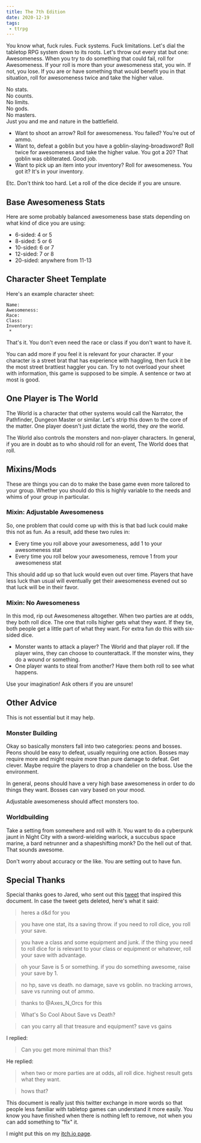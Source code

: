 ```yaml
---
title: The 7th Edition
date: 2020-12-19
tags: 
 - ttrpg
---
```


You know what, fuck rules. Fuck systems. Fuck limitations. Let's dial the
tabletop RPG system down to its roots. Let's throw out every stat but one:
Awesomeness. When you try to do something that could fail, roll for Awesomeness.
If your roll is more than your awesomeness stat, you win. If not, you lose. If
you are or have something that would benefit you in that situation, roll for
awesomeness twice and take the higher value.

No stats.<br />
No counts.<br />
No limits.<br />
No gods.<br />
No masters.<br />
Just you and me and nature in the battlefield.

* Want to shoot an arrow? Roll for awesomeness. You failed? You're out of ammo.
* Want to, defeat a goblin but you have a goblin-slaying-broadsword? Roll twice
  for awesomeness and take the higher value. You got a 20? That goblin was
  obliterated. Good job.
* Want to pick up an item into your inventory? Roll for awesomeness. You got it?
  It's in your inventory.

Etc. Don't think too hard. Let a roll of the dice decide if you are unsure.

## Base Awesomeness Stats

Here are some probably balanced awesomeness base stats depending on what kind of
dice you are using:

* 6-sided: 4 or 5
* 8-sided: 5 or 6
* 10-sided: 6 or 7
* 12-sided: 7 or 8
* 20-sided: anywhere from 11-13

## Character Sheet Template

Here's an example character sheet:

```
Name:
Awesomeness:
Race:
Class:
Inventory:
 * 
```

That's it. You don't even need the race or class if you don't want to have it.

You can add more if you feel it is relevant for your character. If your
character is a street brat that has experience with haggling, then fuck it be
the most street brattiest haggler you can. Try to not overload your sheet with
information, this game is supposed to be simple. A sentence or two at most is
good.

## One Player is The World

The World is a character that other systems would call the Narrator, the
Pathfinder, Dungeon Master or similar. Let's strip this down to the core of the
matter. One player doesn't just dictate the world, they _are_ the world.

The World also controls the monsters and non-player characters. In general, if
you are in doubt as to who should roll for an event, The World does that roll.

## Mixins/Mods

These are things you can do to make the base game even more tailored to your
group. Whether you should do this is highly variable to the needs and whims of
your group in particular.

### Mixin: Adjustable Awesomeness

So, one problem that could come up with this is that bad luck could make this
not as fun. As a result, add these two rules in:

* Every time you roll above your awesomeness, add 1 to your awesomeness stat
* Every time you roll below your awesomeness, remove 1 from your awesomeness
  stat

This should add up so that luck would even out over time. Players that have less
luck than usual will eventually get their awesomeness evened out so that luck
will be in their favor.

### Mixin: No Awesomeness

In this mod, rip out Awesomeness altogether. When two parties are at odds, they
both roll dice. The one that rolls higher gets what they want. If they tie, both
people get a little part of what they want. For extra fun do this with six-sided
dice.

* Monster wants to attack a player? The World and that player roll. If the
  player wins, they can choose to counterattack. If the monster wins, they do a
  wound or something.
* One player wants to steal from another? Have them both roll to see what
  happens.

Use your imagination! Ask others if you are unsure!

## Other Advice

This is not essential but it may help.

### Monster Building

Okay so basically monsters fall into two categories: peons and bosses. Peons
should be easy to defeat, usually requiring one action. Bosses may require more
and might require more than pure damage to defeat. Get clever. Maybe require the
players to drop a chandelier on the boss. Use the environment.

In general, peons should have a very high base awesomeness in order to do things
they want. Bosses can vary based on your mood.

Adjustable awesomeness should affect monsters too.

### Worldbuilding

Take a setting from somewhere and roll with it. You want to do a cyberpunk jaunt
in Night City with a sword-wielding warlock, a succubus space marine, a bard
netrunner and a shapeshifting monk? Do the hell out of that. That sounds
awesome.

Don't worry about accuracy or the like. You are setting out to have fun.

## Special Thanks

Special thanks goes to Jared, who sent out this [tweet][1] that inspired this
document. In case the tweet gets deleted, here's what it said:

[1]: https://twitter.com/infinite_mao/status/1340402360259137541

> heres a d&d for you

> you have one stat, its a saving throw. if you need to roll dice, you roll your
> save.

> you have a class and some equipment and junk. if the thing you need to roll
> dice for is relevant to your class or equipment or whatever, roll your save
> with advantage.

> oh your Save is 5 or something. if you do something awesome, raise your save
> by 1.

> no hp, save vs death. no damage, save vs goblin. no tracking arrows, save vs
> running out of ammo.

> thanks to @Axes_N_Orcs for this

> What's So Cool About Save vs Death?

> can you carry all that treasure and equipment? save vs gains

I replied:

> Can you get more minimal than this?

He replied:

> when two or more parties are at odds, all roll dice. highest result gets what
> they want.

> hows that?

This document is really just this twitter exchange in more words so that people
less familiar with tabletop games can understand it more easily. You know you
have finished when there is nothing left to remove, not when you can add
something to "fix" it.

I might put this on my [itch.io page](https://withinstudios.itch.io/).
